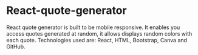 # React-quote-generator
React quote generator is built to be mobile responsive. It enables you access quotes generated at random, it allows displays random colors with each quote.
Technologies used are: React, HTML, Bootstrap, Canva and GitHub.
